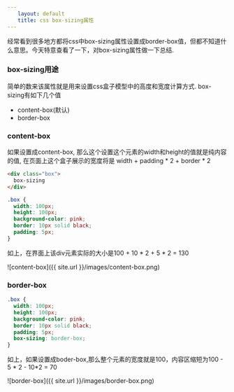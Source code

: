 ```yaml
---
　　layout: default
　　title: css box-sizing属性
---
```


经常看到很多地方都将css中box-sizing属性设置成border-box值，但都不知道什么意思。今天特意查看了一下，对box-sizing属性做一下总结.


### box-sizing用途

简单的数来该属性就是用来设置css盒子模型中的高度和宽度计算方式. box-sizing有如下几个值

* content-box(默认)
* border-box

### content-box

如果设置成content-box, 那么这个设置这个元素的width和height的值就是纯内容的值, 在页面上这个盒子展示的宽度将是 width + padding * 2 + border * 2

```html
<div class="box">
  box-sizing
</div>
```


```css
.box {
  width: 100px;
  height: 100px;
  background-color: pink;
  border: 10px solid black;
  padding: 5px;
}
```

如上，在界面上该div元素实际的大小是100 + 10 * 2 + 5 * 2 = 130

![content-box]({{ site.url }}/images/content-box.png)


### border-box

```css
.box {
  width: 100px;
  height: 100px;
  background-color: pink;
  border: 10px solid black;
  padding: 5px;
  box-sizing: border-box;
}
```

如上，如果设置成boder-box,那么整个元素的宽度就是100，内容区缩短为100 - 5 * 2 - 10*2 = 70

![border-box]({{ site.url }}/images/border-box.png)